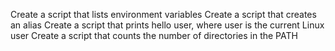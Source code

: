Create a script that lists environment variables
Create a script that creates an alias
Create a script that prints hello user, where user is the current Linux user
Create a script that counts the number of directories in the PATH
